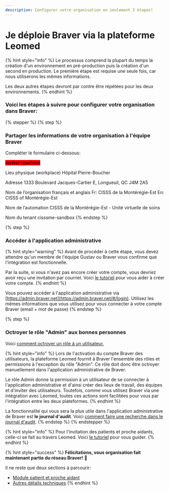 ```yaml
---
description: Configurer votre organisation en seulement 3 étapes!
---
```


# Je déploie Braver via la plateforme Leomed

{% hint style="info" %}
Le processus comprend la plupart du temps la création d'un environnement en pré-production puis la création d'un second en production. Le première étape est requise une seule fois, car nous utiliserons les mêmes informations.

Les deux autres étapes devront par contre être répétées pour les deux environnements.
{% endhint %}

### Voici les étapes à suivre pour configurer votre organisation dans Braver:

{% stepper %}
{% step %}
### Partager les informations de votre organisation à l'équipe Braver

Compléter le formulaire ci-dessous:

<mark style="background-color:red;">Insérer typeform</mark>

Lieu physique (workplace) Hôpital Pierre-Boucher

Adresse 1333 Boulevard Jacques-Cartier E, Longueuil, QC J4M 2A5

Nom de l’organisation français et anglais Fr: CISSS de la Montérégie-Est En: CISSS of Montérégie-Est

Nom de l’automation CISSS de la Montérégie-Est - Unité virtuelle de soins

Nom du tenant cisssme-sandbox
{% endstep %}

{% step %}
### Accéder à l'application administrative

{% hint style="warning" %}
Avant de procéder à cette étape, vous devez attendre qu'un membre de l'équipe Gustav ou Braver vous confirme que l'intégration est fonctionnelle.

Par la suite, si vous n'avez pas encore créer votre compte, vous devriez avoir reçu une invitation par courriel. Voici [le tutoriel](../../pour-les-professionnels/creation-de-compte/creation-de-compte-autonome.md) pour vous aider à créer votre compte.
{% endhint %}

Vous pouvez accéder à l'application administrative via [https://admin.braver.net](https://admin.braver.net/#/login). Utilisez les mêmes informations que vous utilisez pour vous connecter à votre compte Braver (email + mot de passe)
{% endstep %}

{% step %}
### Octroyer le rôle "Admin" aux bonnes personnes

Voici [comment octroyer un rôle à un utilisateur.](https://app.gitbook.com/o/zMIZEnF83uQLxLHiNR0f/s/0ai7456Hm287lPHBbGj2/~/changes/22/pour-les-administrateurs/utilisateurs/comment-octroyer-un-role-a-un-utilisateur-existant)

{% hint style="info" %}
Lors de l'activation du compte Braver des utilisateurs, la plateforme Leomed fournit à Braver l'ensemble des rôles et permissions à l'exception du rôle "Admin". Ce rôle doit donc être octroyer manuellement dans l'application administrative de Braver.

Le rôle Admin donne la permission à un utilisateur de se connecter à l'application administrative et d'ainsi créer des lieux de travail, des équipes et d'inviter des utilisateurs. Toutefois, comme vous utilisez Braver via une intégration avec Leomed, toutes ces actions sont facilitées pour vous par l'intégration entre les deux plateformes.
{% endhint %}

La fonctionnalité qui vous sera la plus utile dans l'application administrative de Braver est **le journal d'audit**. Voici [comment faire une recherche dans le journal d'audit](../journaux-daudit/comment-faire-une-recherche-dans-le-journal-daudits.md).
{% endstep %}
{% endstepper %}

{% hint style="info" %}
Pour l'invitation des patients et proche aidants, celle-ci se fait au travers Leomed. Voici [le tutoriel](../../integrations/leomed/activer-un-compte-patient-ou-proche-aidant.md) pour vous guider.
{% endhint %}

{% hint style="success" %}
**Félicitations, vous organisation fait maintenant partie du réseau Braver!** 🎉

Il ne reste que deux sections à parcourir:

* [Module patient et proche aidant](./)
* [Autres détails techniques](./)
{% endhint %}
